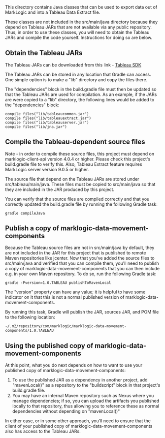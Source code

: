 This directory contains Java classes that can be used to export data out of MarkLogic and into a Tableau Data Extract file.

These classes are not included in the src/main/java directory because they depend on Tableau JARs that are not available via any public repository. 
Thus, in order to use these classes, you will need to obtain the Tableau JARs and compile the code yourself. Instructions for doing so are below.

## Obtain the Tableau JARs

The Tableau JARs can be downloaded from this link - [Tableau SDK](https://onlinehelp.tableau.com/current/api/sdk/en-us/help.htm)

The Tableau JARs can be stored in any location that Gradle can access. One simple option is to make a "lib" directory 
and copy the files there.

The "dependencies" block in the build.gradle file must then be updated so that the Tableau JARs are used for compilation. 
As an example, if the JARs are were copied to a "lib" directory, the following lines would be added to the "dependencies" block:

    compile files("lib/tableaucommon.jar") 
    compile files("lib/tableauextract.jar")
    compile files("lib/tableauserver.jar")
    compile files("lib/jna.jar")

## Compile the Tableau-dependent source files

Note - in order to compile these source files, this project must depend on marklogic-client-api version 4.0.4 or higher. 
Please check this project's build.gradle file to verify this. Also, Tableau Extract feature requires MarkLogic server version 9.0.5 or higher.

The source file that depend on the Tableau JARs are stored under src/tableau/main/java. These files must be copied to 
src/main/java so that they are included in the JAR produced by this project. 

You can verify that the source files are compiled correctly and that you correctly updated the build.gradle file by running
the following Gradle task:

    gradle compileJava

## Publish a copy of marklogic-data-movement-components

Because the Tableau source files are not in src/main/java by default, they are not included in the JAR for this project 
that is published to remote Maven repositories like jcenter. Now that you've added the source files to src/main/java and
verified that you can compile them, you'll need to publish a copy of marklogic-data-movement-components that you can then
include e.g. in your own Maven repository. To do so, run the following Gradle task:

    gradle -Pversion=1.0.TABLEAU publishToMavenLocal

The "version" property can have any value; it is helpful to have some indicator on it that this is not a normal 
published version of marklogic-data-movement-components.

By running this task, Gradle will publish the JAR, sources JAR, and POM file to the following location:

    ~/.m2/repository/com/marklogic/marklogic-data-movement-components/1.0.TABLEAU
    
## Using the published copy of marklogic-data-movement-components

At this point, what you do next depends on how to want to use your published copy of marklogic-data-movement-components:

1. To use the published JAR as a dependency in another project, add "mavenLocal()" as a repository to the "buildscript" 
block in that project's build.gradle file. 
1. You may have an internal Maven repository such as Nexus where you manage dependencies; if so, you can upload the artifacts
you published locally to that repository, thus allowing you to reference these as normal dependencies without depending on "mavenLocal()"

In either case, or in some other approach, you'll need to ensure that the client of your published copy of 
marklogic-data-movement-components also has access to the Tableau JARs. 
